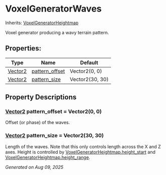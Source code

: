 # VoxelGeneratorWaves

Inherits: [VoxelGeneratorHeightmap](VoxelGeneratorHeightmap.md)

Voxel generator producing a wavy terrain pattern.

## Properties: 


Type                                                                          | Name                                 | Default         
----------------------------------------------------------------------------- | ------------------------------------ | ----------------
[Vector2](https://docs.godotengine.org/en/stable/classes/class_vector2.html)  | [pattern_offset](#i_pattern_offset)  | Vector2(0, 0)   
[Vector2](https://docs.godotengine.org/en/stable/classes/class_vector2.html)  | [pattern_size](#i_pattern_size)      | Vector2(30, 30) 
<p></p>

## Property Descriptions

### [Vector2](https://docs.godotengine.org/en/stable/classes/class_vector2.html)<span id="i_pattern_offset"></span> **pattern_offset** = Vector2(0, 0)

Offset (or phase) of the waves.

### [Vector2](https://docs.godotengine.org/en/stable/classes/class_vector2.html)<span id="i_pattern_size"></span> **pattern_size** = Vector2(30, 30)

Length of the waves. Note that this only controls length across the X and Z axes. Height is controlled by [VoxelGeneratorHeightmap.height_start](VoxelGeneratorHeightmap.md#i_height_start) and [VoxelGeneratorHeightmap.height_range](VoxelGeneratorHeightmap.md#i_height_range).

_Generated on Aug 09, 2025_
